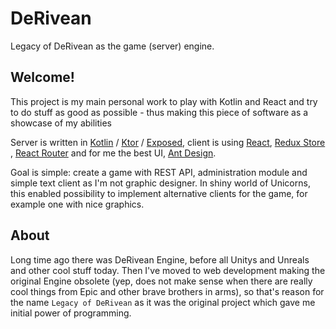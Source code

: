 # DeRivean

Legacy of DeRivean as the game (server) engine.

## Welcome!

This project is my main personal work to play with Kotlin and React and try to do stuff as good as possible - thus making this piece of software as a showcase of my abilities

Server is written in [Kotlin](https://kotlinlang.org/) / [Ktor](https://ktor.io/) / [Exposed](https://github.com/JetBrains/Exposed), client is using [React](https://reactjs.org/), [Redux Store](https://redux.js.org/api/store)
, [React Router](https://reactrouter.com/) and for me the best UI,
[Ant Design](https://ant.design/).

Goal is simple: create a game with REST API, administration module and simple text client as I'm not graphic designer. In shiny world of Unicorns, this enabled possibility to implement alternative clients for the game, for example one with
nice graphics.

## About

Long time ago there was DeRivean Engine, before all Unitys and Unreals and other cool stuff today. Then I've moved to web development making the original Engine obsolete (yep, does not make sense when there are really cool things from Epic
and other brave brothers in arms), so that's reason for the name
`Legacy of DeRivean` as it was the original project which gave me initial power of programming.
